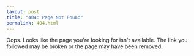 ```yaml
---
layout: post
title: "404: Page Not Found"
permalink: 404.html
---
```


Oops. Looks like the page you're looking for isn't available. The link you followed may be broken or the page may have been removed.
